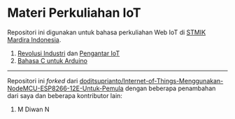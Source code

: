 # Materi Perkuliahan IoT

Repositori ini digunakan untuk bahasa perkuliahan Web IoT di [STMIK Mardira Indonesia](https://stmik-mi.ac.id/).

1.  [Revolusi Industri](revolusi-industri.md) dan [Pengantar IoT](pengantar-iot.md)
2.  [Bahasa C untuk Arduino](arduino-c.md)

---

Repositori ini _forked_ dari [doditsuprianto/Internet-of-Things-Menggunakan-NodeMCU-ESP8266-12E-Untuk-Pemula](https://github.com/doditsuprianto/Internet-of-Things-Menggunakan-NodeMCU-ESP8266-12E-Untuk-Pemula) dengan beberapa penambahan dari saya dan beberapa kontributor lain:
1. M Diwan N
